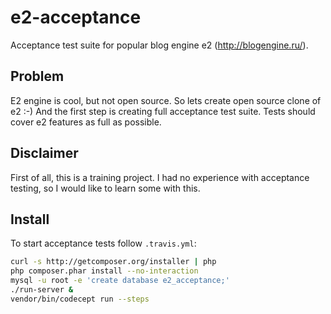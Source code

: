 e2-acceptance
=============

Acceptance test suite for popular blog engine e2 (http://blogengine.ru/).

Problem
-------

E2 engine is cool, but not open source. So lets create open source clone of e2 :-)
And the first step is creating full acceptance test suite. Tests should cover
e2 features as full as possible.

Disclaimer
----------

First of all, this is a training project. I had no experience with acceptance testing,
so I would like to learn some with this.

Install
-------

To start acceptance tests follow `.travis.yml`:

```bash
curl -s http://getcomposer.org/installer | php
php composer.phar install --no-interaction
mysql -u root -e 'create database e2_acceptance;'
./run-server &
vendor/bin/codecept run --steps
```
